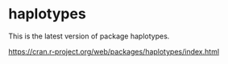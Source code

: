 # haplotypes


This is the latest version of package haplotypes.

https://cran.r-project.org/web/packages/haplotypes/index.html
